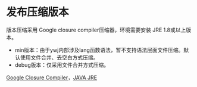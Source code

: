 # 发布压缩版本
版本压缩采用 Google closure compiler压缩器，环境需要安装 JRE 1.8或以上版本。
- min版本：由于ywj内部涉及lang函数语法，暂不支持语法层面文件压缩。默认使用文件合并、去空白方式压缩。
- debug版本：仅采用文件合并方式压缩。

[Google Closure Compiler](https://developers.google.com/closure/compiler/)，[JAVA JRE](https://java.com/en/download/)